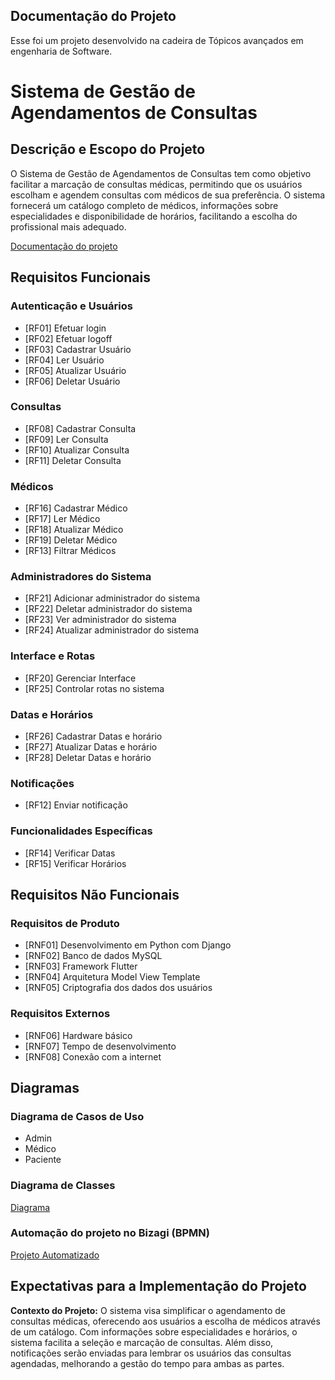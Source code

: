 ## Documentação do Projeto
Esse foi um projeto desenvolvido na cadeira de Tópicos avançados em engenharia de Software.

# Sistema de Gestão de Agendamentos de Consultas

## Descrição e Escopo do Projeto

O Sistema de Gestão de Agendamentos de Consultas tem como objetivo facilitar a marcação de consultas médicas, permitindo que os usuários escolham e agendem consultas com médicos de sua preferência. O sistema fornecerá um catálogo completo de médicos, informações sobre especialidades e disponibilidade de horários, facilitando a escolha do profissional mais adequado.

[Documentação do projeto](https://docs.google.com/document/d/13gOxzB8zuAYRwqVptxj26siFOf7ejXupTKV4tazTGkE/edit?usp=sharing)
## Requisitos Funcionais

### Autenticação e Usuários
- [RF01] Efetuar login
- [RF02] Efetuar logoff
- [RF03] Cadastrar Usuário
- [RF04] Ler Usuário
- [RF05] Atualizar Usuário
- [RF06] Deletar Usuário

### Consultas
- [RF08] Cadastrar Consulta
- [RF09] Ler Consulta
- [RF10] Atualizar Consulta
- [RF11] Deletar Consulta

### Médicos
- [RF16] Cadastrar Médico
- [RF17] Ler Médico
- [RF18] Atualizar Médico
- [RF19] Deletar Médico
- [RF13] Filtrar Médicos

### Administradores do Sistema
- [RF21] Adicionar administrador do sistema
- [RF22] Deletar administrador do sistema
- [RF23] Ver administrador do sistema
- [RF24] Atualizar administrador do sistema

### Interface e Rotas
- [RF20] Gerenciar Interface
- [RF25] Controlar rotas no sistema

### Datas e Horários
- [RF26] Cadastrar Datas e horário
- [RF27] Atualizar Datas e horário
- [RF28] Deletar Datas e horário

### Notificações
- [RF12] Enviar notificação

### Funcionalidades Específicas
- [RF14] Verificar Datas
- [RF15] Verificar Horários

## Requisitos Não Funcionais

### Requisitos de Produto
- [RNF01] Desenvolvimento em Python com Django
- [RNF02] Banco de dados MySQL
- [RNF03] Framework Flutter
- [RNF04] Arquitetura Model View Template
- [RNF05] Criptografia dos dados dos usuários

### Requisitos Externos
- [RNF06] Hardware básico
- [RNF07] Tempo de desenvolvimento
- [RNF08] Conexão com a internet

## Diagramas

### Diagrama de Casos de Uso
- Admin
- Médico
- Paciente

### Diagrama de Classes
[Diagrama](https://lucid.app/lucidchart/5528dbf2-b1fd-4dbb-8d38-098e869cd45d/edit?invitationId=inv_ecc1903e-b7a7-4193-926f-94680b51ca0f&page=0_0#)

### Automação do projeto no Bizagi (BPMN)
[Projeto Automatizado](https://drive.google.com/file/d/1x8GIPlQS57C0ERud5U-3ZvmxB5aSoHTU/view?usp=sharing)
## Expectativas para a Implementação do Projeto

**Contexto do Projeto:**
O sistema visa simplificar o agendamento de consultas médicas, oferecendo aos usuários a escolha de médicos através de um catálogo. Com informações sobre especialidades e horários, o sistema facilita a seleção e marcação de consultas. Além disso, notificações serão enviadas para lembrar os usuários das consultas agendadas, melhorando a gestão do tempo para ambas as partes.
